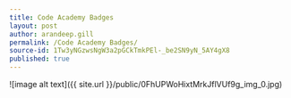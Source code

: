 ```yaml
---
title: Code Academy Badges
layout: post
author: arandeep.gill
permalink: /Code Academy Badges/
source-id: 1Tw3yNGzwsNgW3a2pGCkTmkPEl-_be2SN9yN_5AY4gX8
published: true
---
```

![image alt text]({{ site.url }}/public/0FhUPWoHixtMrkJflVUf9g_img_0.jpg)

